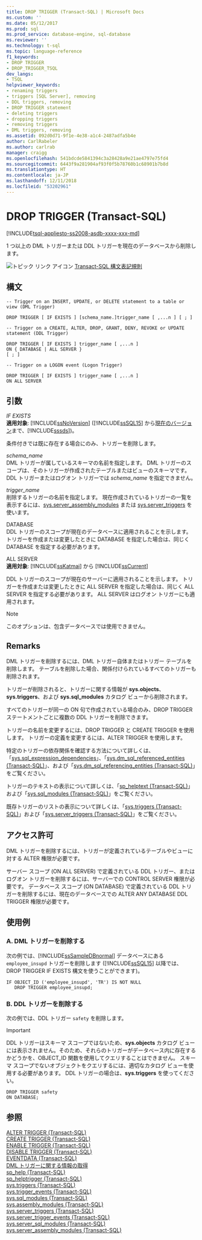 ```yaml
---
title: DROP TRIGGER (Transact-SQL) | Microsoft Docs
ms.custom: ''
ms.date: 05/12/2017
ms.prod: sql
ms.prod_service: database-engine, sql-database
ms.reviewer: ''
ms.technology: t-sql
ms.topic: language-reference
f1_keywords:
- DROP TRIGGER
- DROP_TRIGGER_TSQL
dev_langs:
- TSQL
helpviewer_keywords:
- renaming triggers
- triggers [SQL Server], removing
- DDL triggers, removing
- DROP TRIGGER statement
- deleting triggers
- dropping triggers
- removing triggers
- DML triggers, removing
ms.assetid: 092d0d71-9f1e-4e38-a1c4-2487adfa5b4e
author: CarlRabeler
ms.author: carlrab
manager: craigg
ms.openlocfilehash: 541bdcde5841394c3a28428a9e21ae4797e75fd4
ms.sourcegitcommit: 6443f9a281904af93f0f5b78760b1c68901b7b8d
ms.translationtype: HT
ms.contentlocale: ja-JP
ms.lasthandoff: 12/11/2018
ms.locfileid: "53202961"
---
```

# <a name="drop-trigger-transact-sql"></a>DROP TRIGGER (Transact-SQL)
[!INCLUDE[tsql-appliesto-ss2008-asdb-xxxx-xxx-md](../../includes/tsql-appliesto-ss2008-asdb-xxxx-xxx-md.md)]

  1 つ以上の DML トリガーまたは DDL トリガーを現在のデータベースから削除します。  
  
 ![トピック リンク アイコン](../../database-engine/configure-windows/media/topic-link.gif "トピック リンク アイコン") [Transact-SQL 構文表記規則](../../t-sql/language-elements/transact-sql-syntax-conventions-transact-sql.md)  
  
## <a name="syntax"></a>構文  
  
```  
-- Trigger on an INSERT, UPDATE, or DELETE statement to a table or view (DML Trigger)  
  
DROP TRIGGER [ IF EXISTS ] [schema_name.]trigger_name [ ,...n ] [ ; ]  
  
-- Trigger on a CREATE, ALTER, DROP, GRANT, DENY, REVOKE or UPDATE statement (DDL Trigger)  
  
DROP TRIGGER [ IF EXISTS ] trigger_name [ ,...n ]   
ON { DATABASE | ALL SERVER }   
[ ; ]  
  
-- Trigger on a LOGON event (Logon Trigger)  
  
DROP TRIGGER [ IF EXISTS ] trigger_name [ ,...n ]   
ON ALL SERVER  
```  

  
## <a name="arguments"></a>引数  
 *IF EXISTS*  
 **適用対象**: [!INCLUDE[ssNoVersion](../../includes/ssnoversion-md.md)] ([!INCLUDE[ssSQL15](../../includes/sssql15-md.md)] から[現在のバージョン](https://go.microsoft.com/fwlink/p/?LinkId=299658)まで、[!INCLUDE[sssds](../../includes/sssds-md.md)])。  
  
 条件付きでは既に存在する場合にのみ、トリガーを削除します。  
  
 *schema_name*  
 DML トリガーが属しているスキーマの名前を指定します。 DML トリガーのスコープは、そのトリガーが作成されたテーブルまたはビューのスキーマです。 DDL トリガーまたはログオン トリガーでは *schema_name* を指定できません。  
  
 *trigger_name*  
 削除するトリガーの名前を指定します。 現在作成されているトリガーの一覧を表示するには、[sys.server_assembly_modules](../../relational-databases/system-catalog-views/sys-triggers-transact-sql.md) または [sys.server_triggers](../../relational-databases/system-catalog-views/sys-server-triggers-transact-sql.md) を使います。  
  
 DATABASE  
 DDL トリガーのスコープが現在のデータベースに適用されることを示します。 トリガーを作成または変更したときに DATABASE を指定した場合は、同じく DATABASE を指定する必要があります。  
  
 ALL SERVER  
 **適用対象**: [!INCLUDE[ssKatmai](../../includes/sskatmai-md.md)] から [!INCLUDE[ssCurrent](../../includes/sscurrent-md.md)]  
  
 DDL トリガーのスコープが現在のサーバーに適用されることを示します。 トリガーを作成または変更したときに ALL SERVER を指定した場合は、同じく ALL SERVER を指定する必要があります。 ALL SERVER はログオン トリガーにも適用されます。  
  
> [!NOTE]  
>  このオプションは、包含データベースでは使用できません。  
  
## <a name="remarks"></a>Remarks  
 DML トリガーを削除するには、DML トリガー自体またはトリガー テーブルを削除します。 テーブルを削除した場合、関係付けられているすべてのトリガーも削除されます。  
  
 トリガーが削除されると、トリガーに関する情報が **sys.objects**、**sys.triggers**、および **sys.sql_modules** カタログ ビューから削除されます。  
  
 すべてのトリガーが同一の ON 句で作成されている場合のみ、DROP TRIGGER ステートメントごとに複数の DDL トリガーを削除できます。  
  
 トリガーの名前を変更するには、DROP TRIGGER と CREATE TRIGGER を使用します。 トリガーの定義を変更するには、ALTER TRIGGER を使用します。  
  
 特定のトリガーの依存関係を確認する方法について詳しくは、「[sys.sql_expression_dependencies](../../relational-databases/system-catalog-views/sys-sql-expression-dependencies-transact-sql.md)」、「[sys.dm_sql_referenced_entities &#40;Transact-SQL&#41;](../../relational-databases/system-dynamic-management-views/sys-dm-sql-referenced-entities-transact-sql.md)」、および「[sys.dm_sql_referencing_entities &#40;Transact-SQL&#41;](../../relational-databases/system-dynamic-management-views/sys-dm-sql-referencing-entities-transact-sql.md)」をご覧ください。  
  
 トリガーのテキストの表示について詳しくは、「[sp_helptext &#40;Transact-SQL&#41;](../../relational-databases/system-stored-procedures/sp-helptext-transact-sql.md)」および「[sys.sql_modules &#40;Transact-SQL&#41;](../../relational-databases/system-catalog-views/sys-sql-modules-transact-sql.md)」をご覧ください。  
  
 既存トリガーのリストの表示について詳しくは、「[sys.triggers &#40;Transact-SQL&#41;](../../relational-databases/system-catalog-views/sys-triggers-transact-sql.md)」および「[sys.server_triggers &#40;Transact-SQL&#41;](../../relational-databases/system-catalog-views/sys-server-triggers-transact-sql.md)」をご覧ください。  
  
## <a name="permissions"></a>アクセス許可  
 DML トリガーを削除するには、トリガーが定義されているテーブルやビューに対する ALTER 権限が必要です。  
  
 サーバー スコープ (ON ALL SERVER) で定義されている DDL トリガー、またはログオン トリガーを削除するには、サーバーでの CONTROL SERVER 権限が必要です。 データベース スコープ (ON DATABASE) で定義されている DDL トリガーを削除するには、現在のデータベースでの ALTER ANY DATABASE DDL TRIGGER 権限が必要です。  
  
## <a name="examples"></a>使用例  
  
### <a name="a-dropping-a-dml-trigger"></a>A. DML トリガーを削除する  
 次の例では、[!INCLUDE[ssSampleDBnormal](../../includes/sssampledbnormal-md.md)] データベースにある `employee_insupd` トリガーを削除します ([!INCLUDE[ssSQL15](../../includes/sssql15-md.md)] 以降では、DROP TRIGGER IF EXISTS 構文を使うことができます)。  
  
```  
IF OBJECT_ID ('employee_insupd', 'TR') IS NOT NULL  
   DROP TRIGGER employee_insupd;  
```  
  
### <a name="b-dropping-a-ddl-trigger"></a>B. DDL トリガーを削除する  
 次の例では、DDL トリガー `safety` を削除します。  
  
> [!IMPORTANT]  
>  DDL トリガーはスキーマ スコープではないため、**sys.objects** カタログ ビューには表示されません。そのため、それらのトリガーがデータベース内に存在するかどうかを、OBJECT_ID 関数を使用してクエリすることはできません。 スキーマ スコープでないオブジェクトをクエリするには、適切なカタログ ビューを使用する必要があります。 DDL トリガーの場合は、**sys.triggers** を使ってください。  
  
```  
DROP TRIGGER safety  
ON DATABASE;  
```  
  
## <a name="see-also"></a>参照  
 [ALTER TRIGGER &#40;Transact-SQL&#41;](../../t-sql/statements/alter-trigger-transact-sql.md)   
 [CREATE TRIGGER &#40;Transact-SQL&#41;](../../t-sql/statements/create-trigger-transact-sql.md)   
 [ENABLE TRIGGER &#40;Transact-SQL&#41;](../../t-sql/statements/enable-trigger-transact-sql.md)   
 [DISABLE TRIGGER &#40;Transact-SQL&#41;](../../t-sql/statements/disable-trigger-transact-sql.md)   
 [EVENTDATA &#40;Transact-SQL&#41;](../../t-sql/functions/eventdata-transact-sql.md)   
 [DML トリガーに関する情報の取得](../../relational-databases/triggers/get-information-about-dml-triggers.md)   
 [sp_help &#40;Transact-SQL&#41;](../../relational-databases/system-stored-procedures/sp-help-transact-sql.md)   
 [sp_helptrigger &#40;Transact-SQL&#41;](../../relational-databases/system-stored-procedures/sp-helptrigger-transact-sql.md)   
 [sys.triggers &#40;Transact-SQL&#41;](../../relational-databases/system-catalog-views/sys-triggers-transact-sql.md)   
 [sys.trigger_events &#40;Transact-SQL&#41;](../../relational-databases/system-catalog-views/sys-trigger-events-transact-sql.md)   
 [sys.sql_modules &#40;Transact-SQL&#41;](../../relational-databases/system-catalog-views/sys-sql-modules-transact-sql.md)   
 [sys.assembly_modules &#40;Transact-SQL&#41;](../../relational-databases/system-catalog-views/sys-assembly-modules-transact-sql.md)   
 [sys.server_triggers &#40;Transact-SQL&#41;](../../relational-databases/system-catalog-views/sys-server-triggers-transact-sql.md)   
 [sys.server_trigger_events &#40;Transact-SQL&#41;](../../relational-databases/system-catalog-views/sys-server-trigger-events-transact-sql.md)   
 [sys.server_sql_modules &#40;Transact-SQL&#41;](../../relational-databases/system-catalog-views/sys-server-sql-modules-transact-sql.md)   
 [sys.server_assembly_modules &#40;Transact-SQL&#41;](../../relational-databases/system-catalog-views/sys-server-assembly-modules-transact-sql.md)  
  
  
